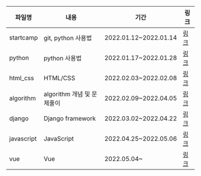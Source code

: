 | 파일명     | 내용                       | 기간                  | 링크                 |
| ---------- | -------------------------- | --------------------- | -------------------- |
| startcamp  | git, python 사용법         | 2022.01.12~2022.01.14 | [링크](./startcamp)  |
| python     | python 사용법              | 2022.01.17~2022.01.28 | [링크](./python)     |
| html_css   | HTML/CSS                   | 2022.02.03~2022.02.08 | [링크](./html_css)   |
| algorithm  | algorithm 개념 및 문제풀이 | 2022.02.09~2022.04.05 | [링크](./algorithm)  |
| django     | Django framework           | 2022.03.02~2022.04.22 | [링크](./django)     |
| javascript | JavaScript                 | 2022.04.25~2022.05.06 | [링크](./javascript) |
| vue        | Vue                        | 2022.05.04~           | [링크](./vue)        |

